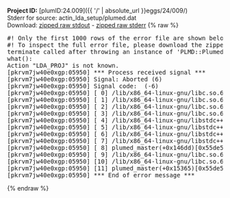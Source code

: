 **Project ID:** [plumID:24.009]({{ '/' | absolute_url }}eggs/24/009/)  
Stderr for source:  actin_lda_setup/plumed.dat   
Download: [zipped raw stdout](plumed.dat.plumed_master.stdout.txt.zip) - [zipped raw stderr](plumed.dat.plumed_master.stderr.txt.zip) 
{% raw %}
<pre>
#! Only the first 1000 rows of the error file are shown below
#! To inspect the full error file, please download the zipped raw stderr file above
terminate called after throwing an instance of 'PLMD::Plumed::Exception'
what():
Action "LDA_PROJ" is not known.
[pkrvm7jw40e0xgp:05950] *** Process received signal ***
[pkrvm7jw40e0xgp:05950] Signal: Aborted (6)
[pkrvm7jw40e0xgp:05950] Signal code:  (-6)
[pkrvm7jw40e0xgp:05950] [ 0] /lib/x86_64-linux-gnu/libc.so.6(+0x45330)[0x7fbb91845330]
[pkrvm7jw40e0xgp:05950] [ 1] /lib/x86_64-linux-gnu/libc.so.6(pthread_kill+0x11c)[0x7fbb9189eb2c]
[pkrvm7jw40e0xgp:05950] [ 2] /lib/x86_64-linux-gnu/libc.so.6(gsignal+0x1e)[0x7fbb9184527e]
[pkrvm7jw40e0xgp:05950] [ 3] /lib/x86_64-linux-gnu/libc.so.6(abort+0xdf)[0x7fbb918288ff]
[pkrvm7jw40e0xgp:05950] [ 4] /lib/x86_64-linux-gnu/libstdc++.so.6(+0xa5ff5)[0x7fbb91ca5ff5]
[pkrvm7jw40e0xgp:05950] [ 5] /lib/x86_64-linux-gnu/libstdc++.so.6(+0xbb0da)[0x7fbb91cbb0da]
[pkrvm7jw40e0xgp:05950] [ 6] /lib/x86_64-linux-gnu/libstdc++.so.6(_ZSt10unexpectedv+0x0)[0x7fbb91ca5a55]
[pkrvm7jw40e0xgp:05950] [ 7] /lib/x86_64-linux-gnu/libstdc++.so.6(+0xa5a6f)[0x7fbb91ca5a6f]
[pkrvm7jw40e0xgp:05950] [ 8] plumed_master(+0x146dd)[0x55de511396dd]
[pkrvm7jw40e0xgp:05950] [ 9] /lib/x86_64-linux-gnu/libc.so.6(+0x2a1ca)[0x7fbb9182a1ca]
[pkrvm7jw40e0xgp:05950] [10] /lib/x86_64-linux-gnu/libc.so.6(__libc_start_main+0x8b)[0x7fbb9182a28b]
[pkrvm7jw40e0xgp:05950] [11] plumed_master(+0x15365)[0x55de5113a365]
[pkrvm7jw40e0xgp:05950] *** End of error message ***
</pre>
{% endraw %}

